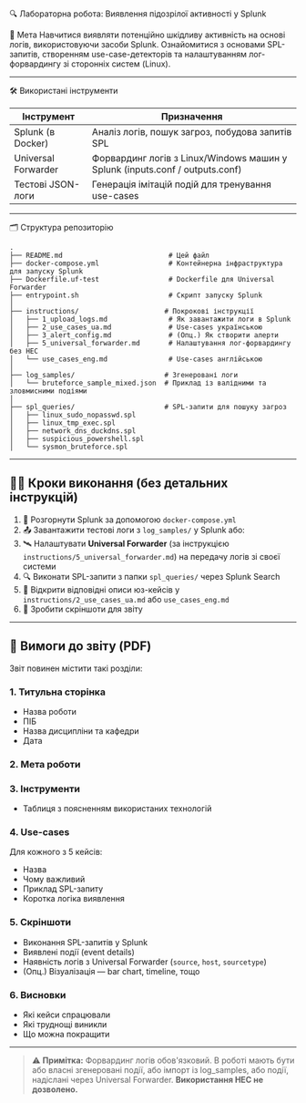 🔍 Лабораторна робота: Виявлення підозрілої активності у Splunk

🎯 Мета
Навчитися виявляти потенційно шкідливу активність на основі логів, використовуючи засоби Splunk. Ознайомитися з основами SPL-запитів, створенням use-case-детекторів та налаштуванням лог-форвардингу зі сторонніх систем (Linux).

---

🛠️ Використані інструменти

| Інструмент               | Призначення                                                                 |
|--------------------------|-----------------------------------------------------------------------------|
| Splunk (в Docker)    | Аналіз логів, пошук загроз, побудова запитів SPL                            |
| Universal Forwarder  | Форвардинг логів з Linux/Windows машин у Splunk (inputs.conf / outputs.conf)|
| Тестові JSON-логи    | Генерація імітацій подій для тренування use-cases                          |

---

🗂️ Структура репозиторію

```
.
├── README.md                          # Цей файл
├── docker-compose.yml                 # Контейнерна інфраструктура для запуску Splunk
├── Dockerfile.uf-test                 # Dockerfile для Universal Forwarder
├── entrypoint.sh                      # Скрипт запуску Splunk
│
├── instructions/                     # Покрокові інструкції
│   ├── 1_upload_logs.md               # Як завантажити логи в Splunk
│   ├── 2_use_cases_ua.md              # Use-cases українською
│   ├── 3_alert_config.md              # (Опц.) Як створити алерти
│   ├── 5_universal_forwarder.md       # Налаштування лог-форвардингу без HEC
│   └── use_cases_eng.md               # Use-cases англійською
│
├── log_samples/                      # Згенеровані логи
│   └── bruteforce_sample_mixed.json  # Приклад із валідними та зловмисними подіями
│
├── spl_queries/                      # SPL-запити для пошуку загроз
│   ├── linux_sudo_nopasswd.spl
│   ├── linux_tmp_exec.spl
│   ├── network_dns_duckdns.spl
│   ├── suspicious_powershell.spl
│   └── sysmon_bruteforce.spl
```

---

## 🚶‍♂️ Кроки виконання (без детальних інструкцій)

1. 🔧 Розгорнути Splunk за допомогою `docker-compose.yml`
2. 📤 Завантажити тестові логи з `log_samples/` у Splunk або:
3. 🛰️ Налаштувати **Universal Forwarder** (за інструкцією `instructions/5_universal_forwarder.md`) на передачу логів зі своєї системи
4. 🔍 Виконати SPL-запити з папки `spl_queries/` через Splunk Search
5. 📑 Відкрити відповідні описи юз-кейсів у `instructions/2_use_cases_ua.md` або `use_cases_eng.md`
6. 📸 Зробити скріншоти для звіту

---

## 📄 Вимоги до звіту (PDF)

Звіт повинен містити такі розділи:

### 1. Титульна сторінка
- Назва роботи
- ПІБ
- Назва дисципліни та кафедри
- Дата

### 2. Мета роботи

### 3. Інструменти
- Таблиця з поясненням використаних технологій

### 4. Use-cases
Для кожного з 5 кейсів:
- Назва
- Чому важливий
- Приклад SPL-запиту
- Коротка логіка виявлення

### 5. Скріншоти
- Виконання SPL-запитів у Splunk
- Виявлені події (event details)
- Наявність логів з Universal Forwarder (`source`, `host`, `sourcetype`)
- (Опц.) Візуалізація — bar chart, timeline, тощо

### 6. Висновки
- Які кейси спрацювали
- Які труднощі виникли
- Що можна покращити

---

> ⚠️ **Примітка:** Форвардинг логів обов'язковий. В роботі мають бути або власні згенеровані події, або імпорт із log_samples, або події, надіслані через Universal Forwarder. **Використання HEC не дозволено.**
